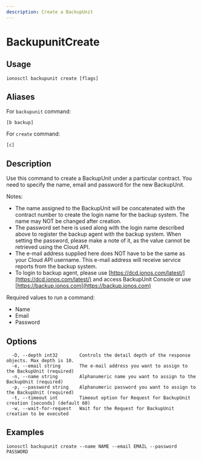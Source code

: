 ```yaml
---
description: Create a BackupUnit
---
```


# BackupunitCreate

## Usage

```text
ionosctl backupunit create [flags]
```

## Aliases

For `backupunit` command:

```text
[b backup]
```

For `create` command:

```text
[c]
```

## Description

Use this command to create a BackupUnit under a particular contract. You need to specify the name, email and password for the new BackupUnit.

Notes:

* The name assigned to the BackupUnit will be concatenated with the contract number to create the login name for the backup system. The name may NOT be changed after creation.
* The password set here is used along with the login name described above to register the backup agent with the backup system. When setting the password, please make a note of it, as the value cannot be retrieved using the Cloud API.
* The e-mail address supplied here does NOT have to be the same as your Cloud API username. This e-mail address will receive service reports from the backup system.
* To login to backup agent, please use [https://dcd.ionos.com/latest/](https://dcd.ionos.com/latest/) and access BackupUnit Console or use [https://backup.ionos.com](https://backup.ionos.com)

Required values to run a command:

* Name
* Email
* Password

## Options

```text
  -D, --depth int32        Controls the detail depth of the response objects. Max depth is 10.
  -e, --email string       The e-mail address you want to assign to the BackupUnit (required)
  -n, --name string        Alphanumeric name you want to assign to the BackupUnit (required)
  -p, --password string    Alphanumeric password you want to assign to the BackupUnit (required)
  -t, --timeout int        Timeout option for Request for BackupUnit creation [seconds] (default 60)
  -w, --wait-for-request   Wait for the Request for BackupUnit creation to be executed
```

## Examples

```text
ionosctl backupunit create --name NAME --email EMAIL --password PASSWORD
```

